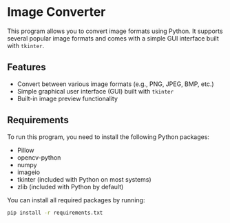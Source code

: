 # Image Converter

This program allows you to convert image formats using Python. It supports several popular image formats and comes with a simple GUI interface built with `tkinter`.

## Features
- Convert between various image formats (e.g., PNG, JPEG, BMP, etc.)
- Simple graphical user interface (GUI) built with `tkinter`
- Built-in image preview functionality

## Requirements

To run this program, you need to install the following Python packages:

- Pillow
- opencv-python
- numpy
- imageio
- tkinter (included with Python on most systems)
- zlib (included with Python by default)

You can install all required packages by running:

```bash
pip install -r requirements.txt
